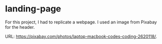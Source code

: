 # landing-page

For this project, I had to replicate a webpage.  I used an image from Pixabay for the header.

URL: https://pixabay.com/photos/laptop-macbook-codes-coding-2620118/.